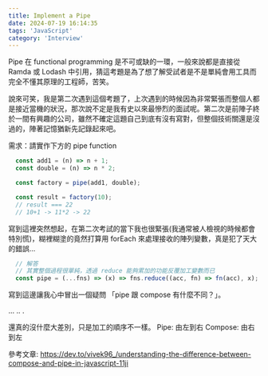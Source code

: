 ```yaml
---
title: Implement a Pipe
date: 2024-07-19 16:14:35
tags: 'JavaScript'
category: 'Interview'
---
```


Pipe 在 functional programming 是不可或缺的一環，一般來說都是直接從 Ramda 或 Lodash 中引用，猜這考題是為了想了解受試者是不是單純會用工具而完全不懂其原理的工程師，苦笑。

說來可笑，我是第二次遇到這個考題了，上次遇到的時候因為非常緊張而整個人都是接近當機的狀況，那次說不定是我有史以來最慘烈的面試呢。第二次是前陣子終於一間有興趣的公司，雖然不確定這題自己到底有沒有寫對，但整個技術關還是沒過的，陣著記憶猶新先記錄起來吧。


需求：請實作下方的 pipe function
```js
  const add1 = (n) => n + 1;
  const double = (n) => n * 2;

  const factory = pipe(add1, double);

  const result = factory(10);
  // result === 22
  // 10+1 -> 11*2 -> 22
```

寫到這裡突然想起，在第二次考試的當下我也很緊張(我通常被人檢視的時候都會特別慌)，糊裡糊塗的竟然打算用 forEach 來處理接收的陣列變數，真是犯了天大的錯誤...


```js
  // 解答
  // 其實整個過程很單純，透過 reduce 能夠累加的功能反覆加工變數而已
  const pipe = (...fns) => (x) => fns.reduce((acc, fn) => fn(acc), x);
```

寫到這邊讓我心中冒出一個疑問 「pipe 跟 compose 有什麼不同？」。

...
..
.

還真的沒什麼大差別，只是加工的順序不一樣。
Pipe: 由左到右
Compose: 由右到左

參考文章: <https://dev.to/vivek96_/understanding-the-difference-between-compose-and-pipe-in-javascript-11ji>